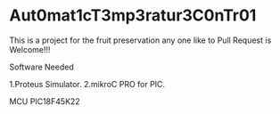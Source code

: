 # Aut0mat1cT3mp3ratur3C0nTr01

This is a project for the fruit preservation any one like to Pull Request is Welcome!!!

Software Needed

1.Proteus Simulator.
2.mikroC PRO for PIC.

MCU  PIC18F45K22

